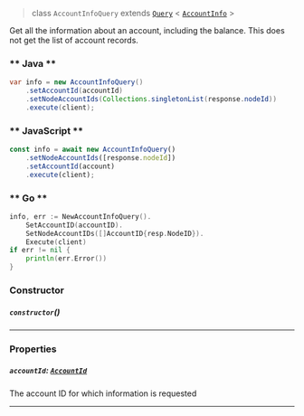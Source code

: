 > class `AccountInfoQuery`
> extends [`Query`](reference/core/Query.md) <
> [`AccountInfo`](reference/cryptocurrency/AccountInfo.md) >

Get all the information about an account, including the balance. This does not get the list of
account records.

<!-- tabs:start -->

### ** Java **

```java
var info = new AccountInfoQuery()
    .setAccountId(accountId)
    .setNodeAccountIds(Collections.singletonList(response.nodeId))
    .execute(client);
```

### ** JavaScript **

```javascript
const info = await new AccountInfoQuery()
    .setNodeAccountIds([response.nodeId])
    .setAccountId(account)
    .execute(client);
```

### ** Go **

```go
info, err := NewAccountInfoQuery().
    SetAccountID(accountID).
    SetNodeAccountIDs([]AccountID{resp.NodeID}).
	Execute(client)
if err != nil {
    println(err.Error())
}
```

<!-- tabs:end -->

### Constructor

##### `constructor`()

---

### Properties

##### `accountId`: [`AccountId`](reference/cryptocurrency/AccountId.md)

The account ID for which information is requested

---
